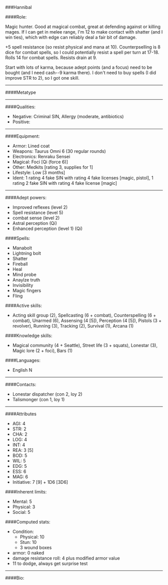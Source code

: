 ###Hannibal

####Role:

Magic hunter. Good at magical combat, great at defending against or killing mages. If I can get in melee range, I'm 12 to make contact with shatter (and I win ties), which with edge can reliably deal a fair bit of damage.

+5 spell resistance (so resist physical and mana at 10). Counterpselling is 8 dice for combat spells, so I could potentially resist a spell per turn at 17-18. Rolls 14 for combat spells. Resists drain at 9.

Start with lots of karma, because adept points (and a focus) need to be bought (and I need cash--9 karma there). I don't need to buy spells (I did improve STR to 2), so I got one skill.

____
####Metatype
____
####Qualities:

- Negative: Criminal SIN, Allergy (moderate, antibiotics)
- Positive: 

____
####Equipment:

- Armor: Lined coat
- Weapons: Taurus Omni 6 (30 regular rounds)
- Electronics: Renraku Sensei
- Magical: Foci [Qi (force 6)]
- Other: Medkits [rating 3, supplies for 1]
- Lifestyle: Low [3 months]
- Ident: 1 rating 4 fake SIN with rating 4 fake licenses [magic, pistol], 1 rating 2 fake SIN with rating 4 fake license [magic]

____
####Adept powers:

- Improved reflexes (level 2)
- Spell resistance (level 5)
- combat sense (level 2) 
- Astral perception (Qi)
- Enhanced perception (level 1) (Qi)

####Spells:

- Manabolt
- Lightning bolt
- Shatter
- Fireball
- Heal
- Mind probe
- Anaylze truth
- Invisibility
- Magic fingers
- Fling

####Active skills:

- Acting skill group (2), Spellcasting (6 + combat), Counterspelling (6 + combat), Unarmed (6), Assensing (4 [5]), Perception (4 [5]), Pistols (3 + revolver), Running (3), Tracking (2), Survival (1), Arcana (1)

####Knowledge skills:

- Magical community (4 + Seattle), Street life (3 + squats), Lonestar (3), Magic lore (2 + foci), Bars (1)

####Languages:

- English N

____
####Contacts:

- Lonestar dispatcher (con 2, loy 2)
- Talismonger (con 1, loy 1)

____
####Attributes

- AGI: 4
- STR: 2
- CHA: 2
- LOG: 4
- INT: 4
- REA: 3 [5]
- BOD: 5
- WIL: 5
- EDG: 5
- ESS: 6
- MAG: 6
- Initiative: 7 [9] + 1D6 [3D6]

####Inherent limits:

- Mental: 5
- Physical: 3
- Social: 5

####Computed stats:

- Condition:
	- Physical: 10
	- Stun: 10
	- 3 wound boxes
- armor: 0 naked
- damage resistance roll: 4 plus modified armor value
- 11 to dodge, always get surprise test

____
####Bio:
